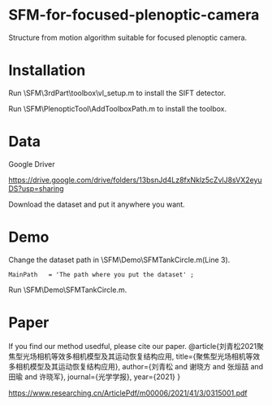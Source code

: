 # SFM-for-focused-plenoptic-camera
Structure from motion algorithm suitable for focused plenoptic camera.
# Installation
Run \SFM\3rdPart\toolbox\vl_setup.m to install the SIFT detector.

Run \SFM\PlenopticTool\AddToolboxPath.m  to install the toolbox.

# Data
Google Driver

https://drive.google.com/drive/folders/13bsnJd4Lz8fxNklz5cZvlJ8sVX2eyuDS?usp=sharing

Download the dataset and put it anywhere you want.
# Demo 
Change the dataset path in \SFM\Demo\SFMTankCircle.m(Line 3).

`MainPath   = 'The path where you put the dataset' ;  `


Run \SFM\Demo\SFMTankCircle.m.

# Paper
If you find our method usedful, please cite our paper.
@article{刘青松2021聚焦型光场相机等效多相机模型及其运动恢复结构应用,
  title={聚焦型光场相机等效多相机模型及其运动恢复结构应用},
  author={刘青松 and 谢晓方 and 张烜喆 and 田瑜 and 许晓军},
  journal={光学学报},
  year={2021}
}

https://www.researching.cn/ArticlePdf/m00006/2021/41/3/0315001.pdf
